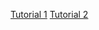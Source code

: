[Tutorial 1](https://github.com/leobarone/Neci_twitter/blob/master/tutorial.Rmd)
[Tutorial 2](https://github.com/leobarone/Neci_twitter/blob/master/tutorial2.Rmd)
